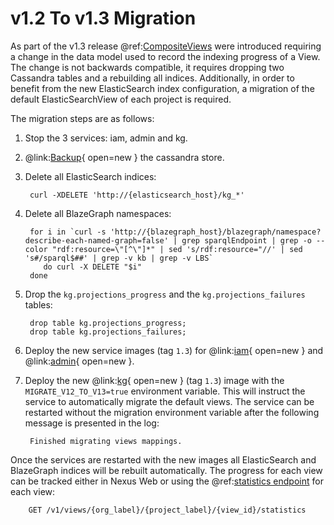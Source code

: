 # v1.2 To v1.3 Migration

As part of the v1.3 release @ref:[CompositeViews](../delta/api/views/composite-view-api.md) were introduced
requiring a change in the data model used to record the indexing progress of a View. The change is not backwards
compatible, it requires dropping two Cassandra tables and a rebuilding all indices. Additionally, in order to
benefit from the new ElasticSearch index configuration, a migration of the default ElasticSearchView of each
project is required.

The migration steps are as follows:

1. Stop the 3 services: iam, admin and kg.
2. @link:[Backup](https://docs.datastax.com/en/archived/cassandra/3.0/cassandra/operations/opsBackupRestore.html){ open=new } the
   cassandra store.
3. Delete all ElasticSearch indices:

        curl -XDELETE 'http://{elasticsearch_host}/kg_*'

4. Delete all BlazeGraph namespaces:

        for i in `curl -s 'http://{blazegraph_host}/blazegraph/namespace?describe-each-named-graph=false' | grep sparqlEndpoint | grep -o --color "rdf:resource=\"[^\"]*" | sed 's/rdf:resource="//' | sed 's#/sparql$##' | grep -v kb | grep -v LBS`
           do curl -X DELETE "$i"
        done

5. Drop the `kg.projections_progress` and the `kg.projections_failures` tables:

        drop table kg.projections_progress;
        drop table kg.projections_failures;

6. Deploy the new service images (tag `1.3`) for @link:[iam](https://hub.docker.com/r/bluebrain/nexus-iam){ open=new } and
   @link:[admin](https://hub.docker.com/r/bluebrain/nexus-admin){ open=new }.

7. Deploy the new @link:[kg](https://hub.docker.com/r/bluebrain/nexus-kg){ open=new } (tag `1.3`) image with the 
   `MIGRATE_V12_TO_V13=true` environment variable. This will instruct the service to automatically migrate the default 
   views. The service can be restarted without the migration environment variable after the following message is 
   presented in the log:

        Finished migrating views mappings. 

Once the services are restarted with the new images all ElasticSearch and BlazeGraph indices will be rebuilt
automatically. The progress for each view can be tracked either in Nexus Web or using the
@ref:[statistics endpoint](../delta/api/views/elasticsearch-view-api.md#fetch-statistics) for each view:

        GET /v1/views/{org_label}/{project_label}/{view_id}/statistics
 
